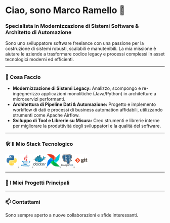 # Ciao, sono Marco Ramello 👋

### Specialista in Modernizzazione di Sistemi Software & Architetto di Automazione

Sono uno sviluppatore software freelance con una passione per la costruzione di sistemi robusti, scalabili e manutenibili. La mia missione è aiutare le aziende a trasformare codice legacy e processi complessi in asset tecnologici moderni ed efficienti.

---

### 🚀 Cosa Faccio

*   **Modernizzazione di Sistemi Legacy:** Analizzo, scompongo e re-ingegnerizzo applicazioni monolitiche (Java/Python) in architetture a microservizi performanti.
*   **Architettura di Pipeline Dati & Automazione:** Progetto e implemento workflow di dati e processi di business automation affidabili, utilizzando strumenti come Apache Airflow.
*   **Sviluppo di Tool e Librerie su Misura:** Creo strumenti e librerie interne per migliorare la produttività degli sviluppatori e la qualità del software.

---

### 🛠️ Il Mio Stack Tecnologico


<p align="left">
  <a href="https://www.python.org" target="_blank"> <img src="https://raw.githubusercontent.com/devicons/devicon/master/icons/python/python-original.svg" alt="python" width="40" height="40"/> </a>
  <a href="https://www.java.com" target="_blank"> <img src="https://raw.githubusercontent.com/devicons/devicon/master/icons/java/java-original.svg" alt="java" width="40" height="40"/> </a>
  <a href="https://www.docker.com/" target="_blank"> <img src="https://raw.githubusercontent.com/devicons/devicon/master/icons/docker/docker-original-wordmark.svg" alt="docker" width="40" height="40"/> </a>
  <a href="https://airflow.apache.org/" target="_blank"> <img src="https://raw.githubusercontent.com/devicons/devicon/master/icons/apacheairflow/apacheairflow-original.svg" alt="airflow" width="40" height="40"/> </a>
  <a href="https://www.postgresql.org" target="_blank"> <img src="https://raw.githubusercontent.com/devicons/devicon/master/icons/postgresql/postgresql-original-wordmark.svg" alt="postgresql" width="40" height="40"/> </a>
  <a href="https://git-scm.com/" target="_blank"> <img src="https://raw.githubusercontent.com/devicons/devicon/master/icons/git/git-original-wordmark.svg" alt="git" width="40" height="40"/> </a>
</p>

---

### 🔧 I Miei Progetti Principali


---

### 📫 Contattami

Sono sempre aperto a nuove collaborazioni e sfide interessanti.



